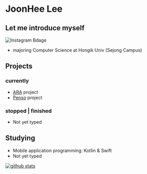 # JoonHee Lee
## Let me introduce myself
![Instagram Bdage](https://img.shields.io/badge/instagram-e4405f?style=flat-square&logo=instagram&logoColor=white&link=https://www.instagram.com/js_develop/)
- majoring Computer Science at Hongik Univ (Sejong Campus)


## Projects

### currently
- [ARA](https://github.com/ARA-developer/ARA) project
- [Penso](https://github.com/PensoTeam) project

### stopped | finished
- Not yet typed


## Studying
- Mobile application programming: Kotlin & Swift
- Not yet typed


[![github stats](https://github-readme-stats.vercel.app/api?username=JoonLee-K&show_icons=true)](https://github.com/JoonLee-K/)
